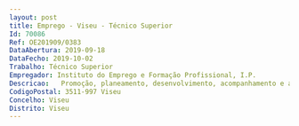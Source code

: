 ```yaml
--- 
layout: post
title: Emprego - Viseu - Técnico Superior
Id: 70086
Ref: OE201909/0383
DataAbertura: 2019-09-18
DataFecho: 2019-10-02
Trabalho: Técnico Superior
Empregador: Instituto do Emprego e Formação Profissional, I.P.
Descricao:   Promoção, planeamento, desenvolvimento, acompanhamento e avaliação de ações de formação profissional   Colaborar na deteção de necessidades locais de formação e integração profissional, que visem a implementação de ações adequadas à gestão e funcionamento do mercado de trabalho  Promover iniciativas que se traduzam na qualificação e integração de grupos específicos, em particular de públicos mais desfavorecidos e pessoas com deficiência ou incapacidade   Assegurar um atendimento integrado e personalizado dos indivíduos ou entidades utentes do Centro, garantindo o apoio técnico mais adequado   às diversas necessidades   Garantir o registo e tratamento de todos os dados e informações indispensáveis ao desenvolvimento da formação profissional   De uma forma geral, garantir, sempre que necessário, qualquer função inerente ao conteúdo funcional de Técnico Superior do IEFP.
CodigoPostal: 3511-997 Viseu
Concelho: Viseu
Distrito: Viseu
--- 
```

